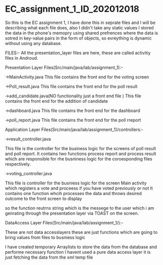 # EC_assignment_1_ID_202012018

So this is the EC assignment 1, I have done this in seprate files and I will be describing what each file does,
also I didn't take any static values I stored the data in the phone's memopry using shared prefrences where the
data is sotred in key-value pairs in the form of objects, so evreything is dynamic without using any database.

FILES:-
All the presentation_layer files are here, these are called activitiy files in Androud.

Presentation Layer Files(Src/main/java/lab/assignment_1):-

->MainActivity.java
		This file contains the front end for the voting screen
		
->Poll_result.java
		This file contains the front end for the poll result
		
->add_candidate.java(NO functionality just a front end file )
		This file contains the front end for the addition of candidate
		
->dashboard.java
		This file contains the front end for the dashboard
		
->poll_report.java
		This file contains the front end for the poll rreport
		
Application Layer Files(Src/main/java/lab/assignment_1)/controllers:-
		
->result_controller.java
		
This file is the controller for the business logic for the screens of poll result and poll report.
It contains two functions process report and process result which are responsible for rhe busniness logic for the coroesponding files respectively.
				
->voting_controller.java
		
This file is controller for the busniess logic for the screen Main activity which registers a vote and proceess if you have voted previously or not
It contains one function whcih processes the data and throws desired outcome to the front screen to display
				
so the function reutrns string which is the messege to the user which i am genrating through the presentation layer via TOAST on the screen.
							
DataAccess Layer Files(Src/main/java/lab/assignment_1/):-

These are not data accesslayers these are just functions which are going to bring values from files to busniess logic


I have created temporary Arraylists to store the data from the database and performe necessary function I havent used a pure data access layer it is just fetching 
the data from the xml temp file
